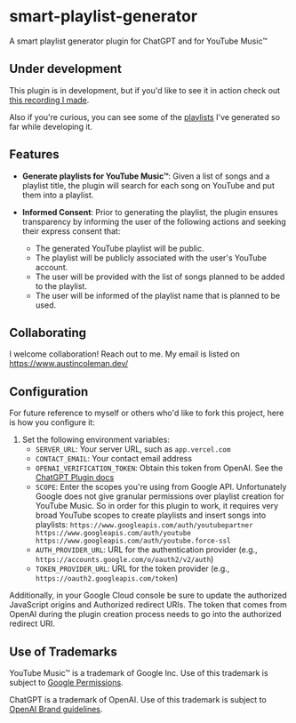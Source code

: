# smart-playlist-generator

A smart playlist generator plugin for ChatGPT and for YouTube Music™

## Under development

This plugin is in development, but if you'd like to see it in action check out [this recording I made](https://www.linkedin.com/feed/update/urn:li:activity:7067945888945508352/).

Also if you're curious, you can see some of the [playlists](https://music.youtube.com/browse/UC7S-wmivIpyNwZVrc3PlA-A) I've generated so far while developing it.

## Features

- **Generate playlists for YouTube Music™**: Given a list of songs and a playlist title, the plugin will search for each song on YouTube and put them into a playlist.

- **Informed Consent**: Prior to generating the playlist, the plugin ensures transparency by informing the user of the following actions and seeking their express consent that:
  - The generated YouTube playlist will be public.
  - The playlist will be publicly associated with the user's YouTube account.
  - The user will be provided with the list of songs planned to be added to the playlist.
  - The user will be informed of the playlist name that is planned to be used.

## Collaborating

I welcome collaboration! Reach out to me. My email is listed on https://www.austincoleman.dev/

## Configuration

For future reference to myself or others who'd like to fork this project, here is how you configure it:

1. Set the following environment variables:
   - `SERVER_URL`: Your server URL, such as `app.vercel.com`
   - `CONTACT_EMAIL`: Your contact email address
   - `OPENAI_VERIFICATION_TOKEN`: Obtain this token from OpenAI. See the [ChatGPT Plugin docs](https://platform.openai.com/docs/plugins/introduction)
   - `SCOPE`: Enter the scopes you're using from Google API. Unfortunately Google does not give granular permissions over playlist creation for YouTube Music. So in order for this plugin to work, it requires very broad YouTube scopes to create playlists and insert songs into playlists: `https://www.googleapis.com/auth/youtubepartner https://www.googleapis.com/auth/youtube https://www.googleapis.com/auth/youtube.force-ssl`
   - `AUTH_PROVIDER_URL`: URL for the authentication provider (e.g., `https://accounts.google.com/o/oauth2/v2/auth`)
   - `TOKEN_PROVIDER_URL`: URL for the token provider (e.g., `https://oauth2.googleapis.com/token`)

Additionally, in your Google Cloud console be sure to update the authorized JavaScript origins and Authorized redirect URIs. The token that comes from OpenAI during the plugin creation process needs to go into the authorized redirect URI.

## Use of Trademarks

YouTube Music™ is a trademark of Google Inc. Use of this trademark is subject to [Google Permissions](https://about.google/brand-resource-center/).

ChatGPT is a trademark of OpenAI. Use of this trademark is subject to [OpenAI Brand guidelines](https://openai.com/brand).

